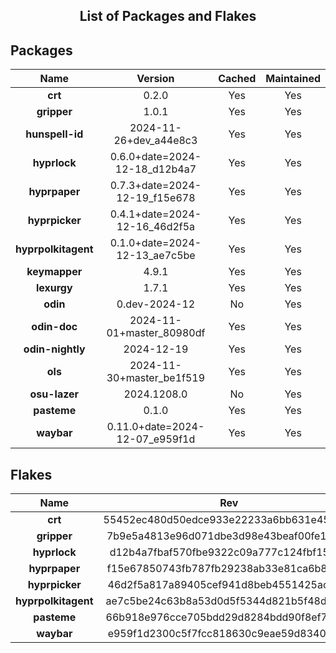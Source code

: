 <!--- This list was auto-generated. DO NOT edit this file manually. -->

<h2 align="center">List of Packages and Flakes</h2>

## Packages

| **Name** | **Version** | **Cached** | **Maintained** |
| :-: | :-: | :-: | :-: |
| **crt** | 0.2.0 | Yes | Yes |
| **gripper** | 1.0.1 | Yes | Yes |
| **hunspell-id** | 2024-11-26+dev_a44e8c3 | Yes | Yes |
| **hyprlock** | 0.6.0+date=2024-12-18_d12b4a7 | Yes | Yes |
| **hyprpaper** | 0.7.3+date=2024-12-19_f15e678 | Yes | Yes |
| **hyprpicker** | 0.4.1+date=2024-12-16_46d2f5a | Yes | Yes |
| **hyprpolkitagent** | 0.1.0+date=2024-12-13_ae7c5be | Yes | Yes |
| **keymapper** | 4.9.1 | Yes | Yes |
| **lexurgy** | 1.7.1 | Yes | Yes |
| **odin** | 0.dev-2024-12 | No | Yes |
| **odin-doc** | 2024-11-01+master_80980df | Yes | Yes |
| **odin-nightly** | 2024-12-19 | Yes | Yes |
| **ols** | 2024-11-30+master_be1f519 | Yes | Yes |
| **osu-lazer** | 2024.1208.0 | No | Yes |
| **pasteme** | 0.1.0 | Yes | Yes |
| **waybar** | 0.11.0+date=2024-12-07_e959f1d | Yes | Yes |

## Flakes

| **Name** | **Rev** | **Maintained** |
| :-: | :-: | :-: |
| **crt** | 55452ec480d50edce933e22233a6bb631e45502e | Yes |
| **gripper** | 7b9e5a4813e96d071dbe3d98e43beaf00fe1642a | Yes |
| **hyprlock** | d12b4a7fbaf570fbe9322c09a777c124fbf15306 | Yes |
| **hyprpaper** | f15e67850743fb787fb29238ab33e81ca6b8daa0 | Yes |
| **hyprpicker** | 46d2f5a817a89405cef941d8beb4551425acf3da | Yes |
| **hyprpolkitagent** | ae7c5be24c63b8a53d0d5f5344d821b5f48d3623 | Yes |
| **pasteme** | 66b918e976cce705bdd29d8284bdd90f8ef78a40 | Yes |
| **waybar** | e959f1d2300c5f7fcc818630c9eae59d834024ce | Yes |
